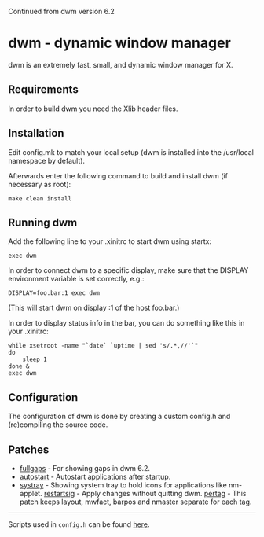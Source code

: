 Continued from dwm version 6.2



dwm - dynamic window manager
============================
dwm is an extremely fast, small, and dynamic window manager for X.


Requirements
------------
In order to build dwm you need the Xlib header files.


Installation
------------
Edit config.mk to match your local setup (dwm is installed into
the /usr/local namespace by default).

Afterwards enter the following command to build and install dwm (if
necessary as root):

    make clean install


Running dwm
-----------
Add the following line to your .xinitrc to start dwm using startx:

    exec dwm

In order to connect dwm to a specific display, make sure that
the DISPLAY environment variable is set correctly, e.g.:

    DISPLAY=foo.bar:1 exec dwm

(This will start dwm on display :1 of the host foo.bar.)

In order to display status info in the bar, you can do something
like this in your .xinitrc:

    while xsetroot -name "`date` `uptime | sed 's/.*,//'`"
    do
    	sleep 1
    done &
    exec dwm


Configuration
-------------
The configuration of dwm is done by creating a custom config.h
and (re)compiling the source code.


Patches
-------

- [fullgaps](https://dwm.suckless.org/patches/fullgaps/) - For showing gaps in dwm 6.2.
- [autostart](https://dwm.suckless.org/patches/autostart/) - Autostart applications after startup.
- [systray](https://dwm.suckless.org/patches/autostart/) - Showing system tray to hold icons for applications like nm-applet.
[restartsig](https://dwm.suckless.org/patches/restartsig/) - Apply changes without quitting dwm.
[pertag](https://dwm.suckless.org/patches/pertag/) - This patch keeps layout, mwfact, barpos and nmaster separate for each tag.
---
Scripts used in `config.h` can be found [here](https://github.com/chinmaychhajed/scripts/).
